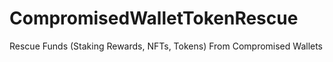 # CompromisedWalletTokenRescue
Rescue Funds (Staking Rewards, NFTs, Tokens) From Compromised Wallets
